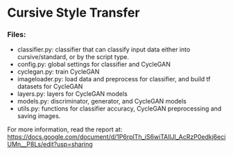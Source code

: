 # Cursive Style Transfer
### Files:
* classifier.py: classifier that can classify input data either into cursive/standard, or by the script type.
* config.py: global settings for classifier and CycleGAN
* cyclegan.py: train CycleGAN
* imageloader.py: load data and preprocess for classifier, and build tf datasets for CycleGAN
* layers.py: layers for CycleGAN models
* models.py: discriminator, generator, and CycleGAN models
* utils.py: functions for classifier accuracy, CycleGAN preprocessing and saving images.

For more information, read the report at: https://docs.google.com/document/d/1P6rplTh_iS6wiTAIlJl_AcRzP0edkj6eciUMn__P8Ls/edit?usp=sharing
